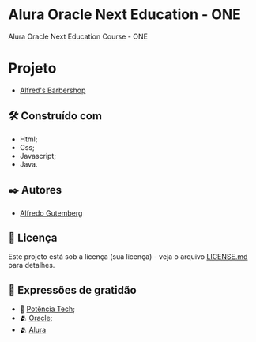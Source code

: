# Alura Oracle Next Education - ONE
Alura Oracle Next Education Course - ONE

# Projeto
* [Alfred's Barbershop](https://allgun.github.io/alura-one/barbershop/index.html)

## 🛠️ Construído com
* Html;
* Css;
* Javascript;
* Java.


## ✒️ Autores
* [Alfredo Gutemberg](https://www.linkedin.com/in/dev-alfredo-gutemberg)

## 📄 Licença

Este projeto está sob a licença (sua licença) - veja o arquivo [LICENSE.md](https://github.com/usuario/projeto/licenca) para detalhes.

## 🎁 Expressões de gratidão

* 📢 [Potência Tech](https://potenciatech.com.br/);
* 🫂 [Oracle](https://www.oracle.com/br/education/oracle-next-education/);
* 🫂 [Alura](https://www.alura.com.br/)

